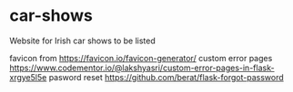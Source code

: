# car-shows
Website for Irish car shows to be listed


favicon from https://favicon.io/favicon-generator/
custom error pages https://www.codementor.io/@lakshyasri/custom-error-pages-in-flask-xrgye5l5e
pasword reset https://github.com/berat/flask-forgot-password
